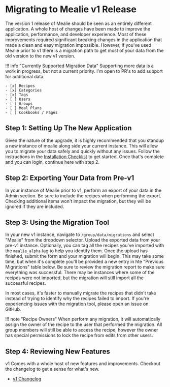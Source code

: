 # Migrating to Mealie v1 Release

The version 1 release of Mealie should be seen as an entirely different application. A whole host of changes have been made to improve the application, performance, and developer experience. Most of these improvements required significant breaking changes in the application that made a clean and easy migration impossible. However, if you've used Mealie prior to v1 there is a migration path to get most of your data from the old version to the new v1 version.

!!! info "Currently Supported Migration Data"
    Supporting more data is a work in progress, but not a current priority. I'm open to PR's to add support for additional data.

    - [x] Recipes
    - [x] Categories
    - [x] Tags
    - [ ] Users
    - [ ] Groups
    - [ ] Meal Plans
    - [ ] Cookbooks / Pages

## Step 1: Setting Up The New Application

Given the nature of the upgrade, it is highly recommended that you standup a new instance of mealie along side your current instance. This will allow you to migrate your data safely and quickly without any issues. Follow the instructions in the [Installation Checklist](../getting-started/installation/installation-checklist.md) to get started. Once that's complete and you can login, continue here with step 2.

## Step 2: Exporting Your Data from Pre-v1

In your instance of Mealie prior to v1, perform an export of your data in the Admin section. Be sure to include the recipes when performing the export. Checking additional items won't impact the migration, but they will be ignored if they are included.


## Step 3: Using the Migration Tool

In your new v1 instance, navigate to `/group/data/migrations` and select "Mealie" from the dropdown selector. Upload the exported data from your pre-v1 instance. Optionally, you can tag all the recipes you've imported with the `mealie_alpha` tag to help you identify them. Once the upload has finished, submit the form and your migration will begin. This may take some time, but when it's complete you'll be provided a new entry in hte "Previous Migrations" table below. Be sure to review the migration report to make sure everything was successful. There may be instances where some of the recipes were not imported, but the migration will still import all the successful recipes.

In most cases, it's faster to manually migrate the recipes that didn't take instead of trying to identify why the recipes failed to import. If you're experiencing issues with the migration tool, please open an issue on GitHub.

!!! note "Recipe Owners"
    When perform any migration, it will automatically assign the owner of the recipe to the user that performed the migration. All group members will still be able to access the recipe, however the owner has special permissions to lock the recipe from edits from other users.


## Step 4: Reviewing New Features

v1 Comes with a whole host of new features and improvements. Checkout the changelog to get a sense for what's new.

- [v1 Changelog](../../changelog/v1.0.0.md)
